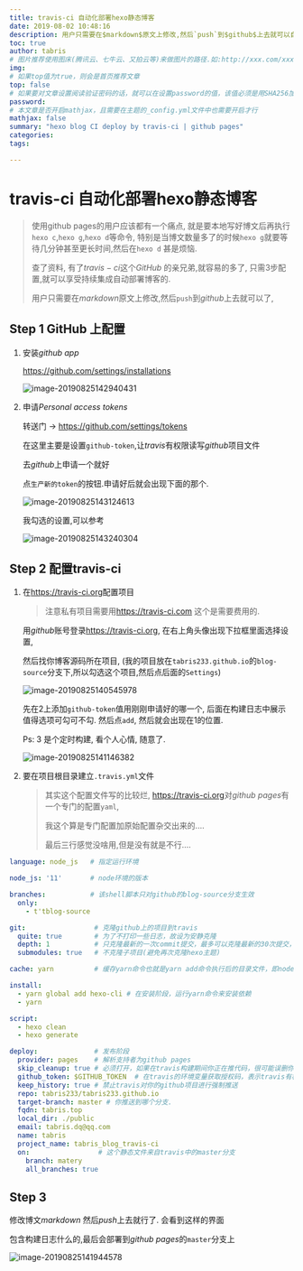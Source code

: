 ```yaml
---
title: travis-ci 自动化部署hexo静态博客
date: 2019-08-02 10:48:16
description: 用户只需要在$markdown$原文上修改,然后`push`到$github$上去就可以自动构建博客了
toc: true
author: tabris
# 图片推荐使用图床(腾讯云、七牛云、又拍云等)来做图片的路径.如:http://xxx.com/xxx.jpg
img:
# 如果top值为true，则会是首页推荐文章
top: false
# 如果要对文章设置阅读验证密码的话，就可以在设置password的值，该值必须是用SHA256加密后的密码，防止被他人识破
password:
# 本文章是否开启mathjax，且需要在主题的_config.yml文件中也需要开启才行
mathjax: false
summary: "hexo blog CI deploy by travis-ci | github pages"
categories:
tags:

---
```


# travis-ci 自动化部署hexo静态博客

> 使用github pages的用户应该都有一个痛点, 就是要本地写好博文后再执行`hexo c`,`hexo g`,`hexo d`等命令, 特别是当博文数量多了的时候`hexo g`就要等待几分钟甚至更长时间,然后在`hexo d` 甚是烦恼.
>
> 查了资料, 有了$travis-ci$这个$GitHub$ 的亲兄弟,就容易的多了, 只需$3$步配置,就可以享受持续集成自动部署博客的. 
>
> 用户只需要在$markdown$原文上修改,然后`push`到$github$上去就可以了,

## Step 1 GitHub 上配置

1. 安装$github\ app$

    https://github.com/settings/installations

    ![image-20190825142940431](test_travis.assets/image-20190825142940431.png)

2. 申请$Personal\ access\ tokens$

    转送门 -> https://github.com/settings/tokens

    在这里主要是设置`github-token`,让$travis$有权限读写$github$项目文件

    去$github$上申请一个就好

    点`生产新的token`的按钮.申请好后就会出现下面的那个.

    ![image-20190825143124613](test_travis.assets/image-20190825143124613.png)

    我勾选的设置,可以参考

    ![image-20190825143240304](test_travis.assets/image-20190825143240304.png)

## Step 2 配置travis-ci

1. 在<https://travis-ci.org>配置项目

    > 注意私有项目需要用<https://travis-ci.com> 这个是需要费用的.

    用$github$账号登录<https://travis-ci.org>, 在右上角头像出现下拉框里面选择设置,

    然后找你博客源码所在项目, (我的项目放在`tabris233.github.io`的`blog-source`分支下,所以勾选这个项目,然后点后面的`Settings`)

    ![image-20190825140545978](test_travis.assets/image-20190825140545978.png)

    先在$2$上添加`github-token`值用刚刚申请好的哪一个, 后面在构建日志中展示值得选项可勾可不勾. 然后点`add`,  然后就会出现在$1$的位置.

    Ps: $3$ 是个定时构建, 看个人心情, 随意了.

    ![image-20190825141146382](test_travis.assets/image-20190825141146382.png)

2. 要在项目根目录建立`.travis.yml`文件

    > 其实这个配置文件写的比较烂, <https://travis-ci.org>对$github\ pages$有一个专门的配置`yaml`,
    >
    > 我这个算是专门配置加原始配置杂交出来的....
    >
    > 最后三行感觉没啥用,但是没有就是不行....

```yaml
language: node_js   # 指定运行环境

node_js: '11'       # node环境的版本

branches:           # 该shell脚本只对github的blog-source分支生效
  only: 
    - t'tblog-source

git:                 # 克隆github上的项目到travis
  quite: true        # 为了不打印一些日志，故设为安静克隆
  depth: 1           # 只克隆最新的一次commit提交，最多可以克隆最新的30次提交，但是没必要
  submodules: true   # 不克隆子项目(避免再次克隆hexo主题)

cache: yarn          # 缓存yarn命令也就是yarn add命令执行后的目录文件，即node_modules

install: 
  - yarn global add hexo-cli # 在安装阶段，运行yarn命令来安装依赖
  - yarn

script:
  - hexo clean
  - hexo generate

deploy:              # 发布阶段
  provider: pages    # 解析支持者为github pages
  skip_cleanup: true # 必须打开，如果在travis构建期间你正在推代码，很可能误删你最新的上传代码
  github_token: $GITHUB_TOKEN  # 在travis的环境变量获取授权码，表示travis有权对github的项目进行拉取推送操作
  keep_history: true # 禁止travis对你的github项目进行强制推送 
  repo: tabris233/tabris233.github.io
  target-branch: master # 你推送到哪个分支.
  fqdn: tabris.top
  local_dir: ./public
  email: tabris.dq@qq.com
  name: tabris
  project_name: tabris_blog_travis-ci
  on:                 # 这个静态文件来自travis中的master分支
    branch: matery
    all_branches: true
```



## Step 3

修改博文$markdown$ 然后$push$上去就行了. 会看到这样的界面

包含构建日志什么的,最后会部署到$github\ pages$的`master`分支上

![image-20190825141944578](test_travis.assets/image-20190825141944578.png)